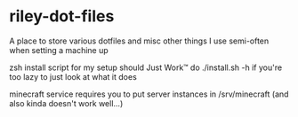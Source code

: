 # riley-dot-files
A place to store various dotfiles and misc other things I use semi-often when setting a machine up

zsh install script for my setup should Just Work™
do ./install.sh -h if you're too lazy to just look at what it does

minecraft service requires you to put server instances in /srv/minecraft (and also kinda doesn't work well...)
